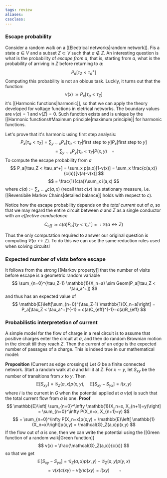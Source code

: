 ```yaml
---
tags: review
aliases:
cssclass:
---
```

 
### Escape probability
Consider a random walk on a [[Electrical networks|random network]]. Fis a state $a \in V$ and a subset $Z \subset V$ such that $a \notin Z$. An interesting question is what is the probability of _escape from a_, that is, starting from $a$, what is the probability of arriving in $Z$ before returning to $a$:
$$
P_a[\tau_Z < \tau_a^+]
$$
Computing this probability is not an obious task. Luckly, it turns out that the function:
$$
v(x) := P_x[\tau_a < \tau_Z]
$$
it's [[Harmonic functions|harmonic]], so that we can apply the theory developed for voltage functions in eletrical networks.
The boundary values are $v(a) = 1$ and $v(Z)=0$. Such function exists and is unique by the [[Harmonic functions#Maximum principle|maximum principle]] for harmonic functions.

Let's prove that it's harmonic using first step analysis:
$$
P_x[\tau_a < \tau_Z] = \sum_{y \sim x} P_x[\tau_a < \tau_Z|\text{first step to }y]P_x[\text{first step to }y]
$$
$$
= \sum_{y \sim x} P_y[\tau_a < \tau_Z]P(x,y) \quad \square
$$
To compute the escape probability from $a$ 
$$
P_a[\tau_Z < \tau_a^+] = \sum_x p(a,x)[1-v(x)] = \sum_x \frac{c(a,x)}{c(a)}[v(a)-v(x)]
$$
$$
= \frac{1}{c(a)}\sum_x i(a,x)
$$
where $c(a) := \sum_{x \sim a} c(a,x)$ (recall that $c(x)$ is a stationary measure, i.e. [[Reversibile Markov Chains|detailed balance]] holds with respect to $c$).

Notice how the escape probability depends on the _total current_ out of $a$, so that we may regard the entire circuit between $a$ and $Z$ as a single conductor with an _effective conductance_ 
$$
C_{eff} := c(a)P_a[\tau_Z < \tau_a^+] =: \mathcal{C}(a \leftrightarrow Z)
$$

Thus the only computation required to answer our original question is computing $\mathcal{C}(a \leftrightarrow Z)$. To do this we can use the same reduction rules used when solving circuits!

### Expected number of vists before escape

It follows from the strong [[Markov property]] that the number of visits before escape is a geometric random variable
$$
\sum_{n=0}^{\tau_Z-1} \mathbb{1}(X_n=a) \sim Geom(P_a[\tau_Z < \tau_a^+])
$$
and thus has an expected value of 
$$
\mathbb{E}\left[\sum_{n=0}^{\tau_Z-1} \mathbb{1}(X_n=a)\right] = P_a[\tau_Z < \tau_a^+]^{-1} = c(a)C_{eff}^{-1}=c(a)R_{eff}
$$

### Probabilistic interpretetion of current

A simple model for the flow of charge in a real circuit is to assume that positive charges enter the circuit at $a$, and then do random Brownian motion in the circuit till they reach $Z$. Then the current of an edge is the expected number of passages of a charge. This is indeed true in our mathematical model:

**Proposition** (Current as edge crossings) Let $G$ be a finite connected network. Start a random walk at $a$ and kill it at $Z$. For $x \sim y$, let $S_{xy}$ be the number of transitions from $x$ to $y$. Then
$$
\mathbb{E}[S_{xy}] = \mathcal{G}_Z(a,x)p(x,y), \quad \mathbb{E}[S_{xy}-S_{yx}] = i(x,y)
$$
where $i$ is the current in $G$ when the potential applied at $a$ $v(a)$ is such that the total current flow from $a$ is one.
**Proof** 
$$
\mathbb{E}\left[ \sum_{n=0}^\infty \mathbb{1}(X_n=x, X_{n+1}=y)\right] =  \sum_{n=0}^\infty P(X_n=x, X_{n+1}=y)
$$
$$
= \sum_{n=0}^\infty P(X_n=x)p(x,y) = \mathbb{E}\left[ \mathbb{1}(X_n=x)\right]p(x,y) =  \mathcal{G}_Z(a,x)p(x,y)
$$
If the flow out of $a$ is one, then we can write the potential using the [[Green function of a random walk|Green function]] 
$$
v(x) = \frac{\mathcal{G}_Z(a,x)}{c(x)}
$$
so that we get
$$
\mathbb{E}[S_{xy}- S_{yx}] = \mathcal{G}_Z(a,x)p(x,y) - \mathcal{G}_Z(a,y)p(y,x)
$$
$$
= v(x)c(xy) - v(y)c(xy) = i(xy) \qquad \square
$$




